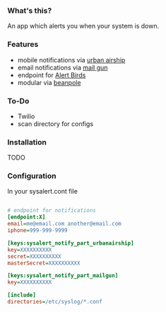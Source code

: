 ### What's this?
      
An app which alerts you when your system is down.


### Features

- mobile notifications via [urban airship](http://urbanairship.com)     
- email notifications via [mail gun](http://mailgun.net)
- endpoint for [Alert Birds](https://alertbirds.appspot.com/)      
- modular via [beanpole](https://github.com/spiceapps/beanpole)                 

### To-Do

- Twilio   
- scan directory for configs                                                   
                          

### Installation             


TODO


### Configuration

In your sysalert.cont file


````ini     

# endpoint for notifications
[endpoint:X]
email=me@email.com another@email.com
iphone=999-999-9999

[keys:sysalert_notify_part_urbanairship]
key=XXXXXXXXXX
secret=XXXXXXXXXX
masterSecret=XXXXXXXXXX  

[keys:sysalert_notify_part_mailgun]
key=XXXXXXXXXX           

[include]
directories=/etc/syslog/*.conf
   
                        

````



       
                        




